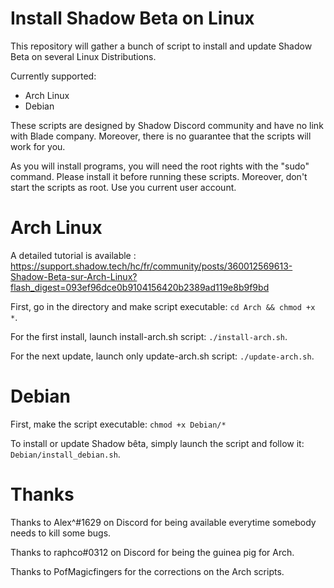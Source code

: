 # Install Shadow Beta on Linux

This repository will gather a bunch of script to install and update Shadow Beta on several Linux Distributions.

Currently supported:
- Arch Linux
- Debian

These scripts are designed by Shadow Discord community and have no link with Blade company.
Moreover, there is no guarantee that the scripts will work for you.

As you will install programs, you will need the root rights with the "sudo" command. Please install it before running these scripts.
Moreover, don't start the scripts as root. Use you current user account.


# Arch Linux

A detailed tutorial is available : https://support.shadow.tech/hc/fr/community/posts/360012569613-Shadow-Beta-sur-Arch-Linux?flash_digest=093ef96dce0b9104156420b2389ad119e8b9f9bd

First, go in the directory and make script executable: `cd Arch && chmod +x *`.

For the first install, launch install-arch.sh script: `./install-arch.sh`.

For the next update, launch only update-arch.sh script: `./update-arch.sh`.


# Debian

First, make the script executable: `chmod +x Debian/*`

To install or update Shadow bêta, simply launch the script and follow it: `Debian/install_debian.sh`.


# Thanks

Thanks to Alex^#1629 on Discord for being available everytime somebody needs to kill some bugs.

Thanks to raphco#0312 on Discord for being the guinea pig for Arch.

Thanks to PofMagicfingers for the corrections on the Arch scripts.
